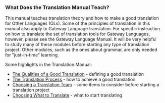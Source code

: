 
### What Does the Translation Manual Teach?

This manual teaches translation theory and how to make a good translation for Other Languages (OLs). Some of the principles of translation in this manual also apply to Gateway Language translation. For specific instruction on how to translate the set of translation tools for Gateway Languages, however, please see the Gateway Language Manual. It will be very helpful to study many of these modules before starting any type of translation project. Other modules, such as the ones about grammar, are only needed for "just-in-time" learning.


Some highlights in the Translation Manual:

  * [The Qualities of a Good Translation](../guidelines-intro/01.md) - defining a good translation
  * [The Translation Process](../translate-process/01.md) - how to achieve a good translation
  * [Choosing a Translation Team](../choose-team/01.md) - some items to consider before starting a translation project
  * [Choosing What to Translate](../translation-difficulty/01.md) - what to start translating